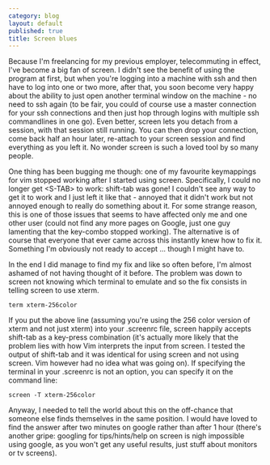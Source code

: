 ```yaml
---
category: blog
layout: default
published: true
title: Screen blues
---
```

Because I'm freelancing for my previous employer, telecommuting in effect, I've become a big fan of screen. I didn't see the benefit of using the program at first, but when you're logging into a machine with ssh and then have to log into one or two more, after that, you soon become very happy about the ability to just open another terminal window on the machine - no need to ssh again (to be fair, you could of course use a master connection for your ssh connections and then just hop through logins with multiple ssh commandlines in one go). Even better, screen lets you detach from a session, with that session still running. You can then drop your connection, come back half an hour later, re-attach to your screen session and find everything as you left it. No wonder screen is such a loved tool by so many people.

One thing has been bugging me though: one of my favourite keymappings for vim stopped working after I started using screen. Specifically, I could no longer get &lt;S-TAB&gt; to work: shift-tab was gone! I couldn't see any way to get it to work and I just left it like that - annoyed that it didn't work but not annoyed enough to really do something about it. For some strange reason, this is one of those issues that seems to have affected only me and one other user (could not find any more pages on Google, just one guy lamenting that the key-combo stopped working). The alternative is of course that everyone that ever came across this instantly knew how to fix it. Something I'm obviously not ready to accept ... though I might have to.

In the end I did manage to find my fix and like so often before, I'm almost ashamed of not having thought of it before. The problem was down to screen not knowing which terminal to emulate and so the fix consists in telling screen to use xterm.

```
term xterm-256color
```

If you put the above line (assuming you're using the 256 color version of xterm and not just xterm) into your .screenrc file, screen happily accepts shift-tab as a key-press combination (it's actually more likely that the problem lies with how Vim interprets the input from screen. I tested the output of shift-tab and it was identical for using screen and not using screen. Vim however had no idea what was going on). If specifying the terminal in your .screenrc is not an option, you can specify it on the command line:

```
screen -T xterm-256color
```

Anyway, I needed to tell the world about this on the off-chance that someone else finds themselves in the same position. I would have loved to find the answer after two minutes on google rather than after 1 hour (there's another gripe: googling for tips/hints/help on screen is nigh impossible using google, as you won't get any useful results, just stuff about monitors or tv screens).
